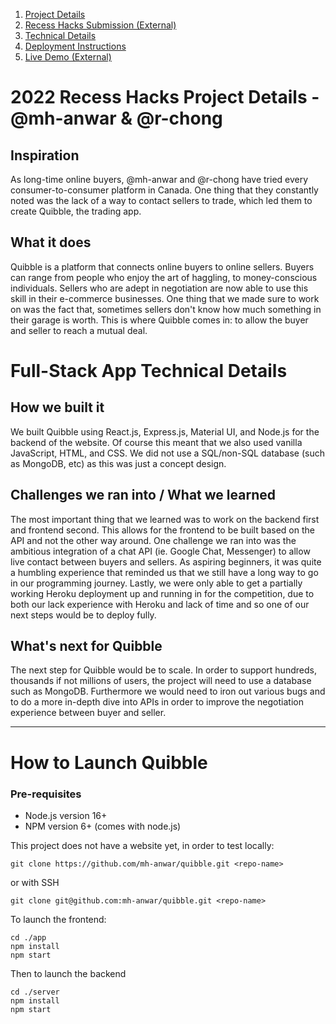 1. [Project Details](#2022-recess-hacks-project-details---mh-anwar--r-chong)
2. [Recess Hacks Submission (External)](https://devpost.com/software/quibble-g4tmov)
3. [Technical Details](https://github.com/mh-anwar/quibble#full-stack-app-technical-details)
4. [Deployment Instructions](https://github.com/mh-anwar/quibble#how-to-launch-quibble)
5. [Live Demo (External)](https://quibble-rh.herokuapp.com/)

# 2022 Recess Hacks Project Details - @mh-anwar & @r-chong

## Inspiration

As long-time online buyers, @mh-anwar and @r-chong have tried every consumer-to-consumer platform in Canada. One thing that they constantly noted was the lack of a way to contact sellers to trade, which led them to create Quibble, the trading app.

## What it does

Quibble is a platform that connects online buyers to online sellers. Buyers can range from people who enjoy the art of haggling, to money-conscious individuals. Sellers who are adept in negotiation are now able to use this skill in their e-commerce businesses. One thing that we made sure to work on was the fact that, sometimes sellers don't know how much something in their garage is worth. This is where Quibble comes in: to allow the buyer and seller to reach a mutual deal.

# Full-Stack App Technical Details

## How we built it

We built Quibble using React.js, Express.js, Material UI, and Node.js for the backend of the website. Of course this meant that we also used vanilla JavaScript, HTML, and CSS. We did not use a SQL/non-SQL database (such as MongoDB, etc) as this was just a concept design.

## Challenges we ran into / What we learned

The most important thing that we learned was to work on the backend first and frontend second. This allows for the frontend to be built based on the API and not the other way around. One challenge we ran into was the ambitious integration of a chat API (ie. Google Chat, Messenger) to allow live contact between buyers and sellers. As aspiring beginners, it was quite a humbling experience that reminded us that we still have a long way to go in our programming journey. Lastly, we were only able to get a partially working Heroku deployment up and running in for the competition, due to both our lack experience with Heroku and lack of time and so one of our next steps would be to deploy fully.

## What's next for Quibble

The next step for Quibble would be to scale. In order to support hundreds, thousands if not millions of users, the project will need to use a database such as MongoDB. Furthermore we would need to iron out various bugs and to do a more in-depth dive into APIs in order to improve the negotiation experience between buyer and seller.

---

# How to Launch Quibble

### Pre-requisites

- Node.js version 16+
- NPM version 6+ (comes with node.js)

This project does not have a website yet, in order to test locally:

```
git clone https://github.com/mh-anwar/quibble.git <repo-name>
```

or with SSH

```
git clone git@github.com:mh-anwar/quibble.git <repo-name>
```

To launch the frontend:

```
cd ./app
npm install
npm start
```

Then to launch the backend

```
cd ./server
npm install
npm start
```
